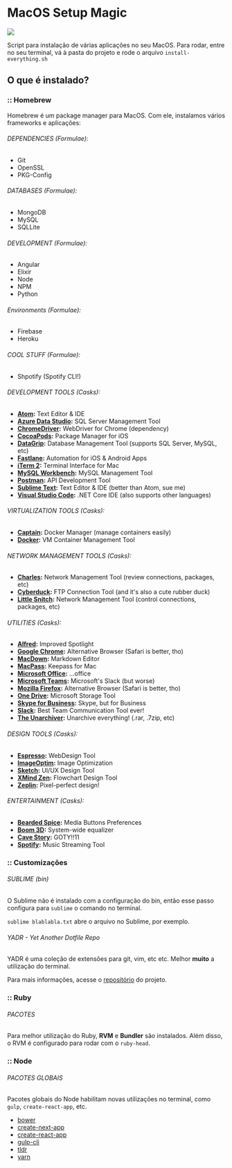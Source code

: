 # MacOS Setup Magic

![](https://66.media.tumblr.com/f90b9b50afe82b23c3185b90024958a6/tumblr_o4lyno0TPB1v8us28o1_400.gif)

Script para instalação de várias aplicações no seu MacOS. Para rodar, entre no seu terminal, vá à pasta do projeto e rode o arquivo `install-everything.sh`

## O que é instalado?

### :: Homebrew
Homebrew é um package manager para MacOS. Com ele, instalamos vários frameworks e aplicações:

###### DEPENDENCIES (Formulae):
* Git
* OpenSSL
* PKG-Config

###### DATABASES (Formulae):
* MongoDB
* MySQL
* SQLLite

###### DEVELOPMENT (Formulae):
* Angular
* Elixir
* Node
* NPM
* Python

###### Environments (Formulae):
* Firebase
* Heroku

###### COOL STUFF (Formulae):
* Shpotify (Spotify CLI!)

###### DEVELOPMENT TOOLS (Casks):  
* **[Atom](https://atom.io/):** Text Editor & IDE  
* **[Azure Data Studio](https://docs.microsoft.com/en-us/sql/azure-data-studio/):** SQL Server Management Tool  
* **[ChromeDriver](https://sites.google.com/a/chromium.org/chromedriver/home):** WebDriver for Chrome (dependency)  
* **[CocoaPods](https://cocoapods.org/):** Package Manager for iOS  
* **[DataGrip](https://www.jetbrains.com/datagrip/):** Database Management Tool (supports SQL Server, MySQL, etc)  
* **[Fastlane](https://fastlane.tools/):** Automation for iOS & Android Apps  
* **[iTerm 2](https://www.iterm2.com/):** Terminal Interface for Mac  
* **[MySQL Workbench](https://www.mysql.com/products/workbench/):** MySQL Management Tool  
* **[Postman](https://www.getpostman.com/):** API Development Tool  
* **[Sublime Text](https://www.sublimetext.com/3):** Text Editor & IDE (better than Atom, sue me)  
* **[Visual Studio Code](https://code.visualstudio.com/):** .NET Core IDE (also supports other languages)  
  
###### VIRTUALIZATION TOOLS (Casks):  
* **[Captain](https://getcaptain.co/):** Docker Manager (manage containers easily)  
* **[Docker](https://www.docker.com/community-edition):** VM Container Management Tool  
  
###### NETWORK MANAGEMENT TOOLS (Casks):  
* **[Charles](https://www.charlesproxy.com/):** Network Management Tool (review connections, packages, etc)  
* **[Cyberduck](https://cyberduck.io/):** FTP Connection Tool (and it's also a cute rubber duck)  
* **[Little Snitch](https://www.obdev.at/products/littlesnitch/index.html):** Network Management Tool (control connections, packages, etc)  
  
###### UTILITIES (Casks):  
* **[Alfred](https://www.alfredapp.com/):** Improved Spotlight  
* **[Google Chrome](https://www.google.com/chrome/):** Alternative Browser (Safari is better, tho)  
* **[MacDown](https://macdown.uranusjr.com/):** Markdown Editor  
* **[MacPass](https://macpass.github.io/):** Keepass for Mac  
* **[Microsoft Office](https://products.office.com/mac/microsoft-office-for-mac/):** ...office  
* **[Microsoft Teams](https://teams.microsoft.com/downloads):** Microsoft's Slack (but worse)  
* **[Mozilla Firefox](https://www.mozilla.org/firefox/):** Alternative Browser (Safari is better, tho)  
* **[One Drive](https://onedrive.live.com/):** Microsoft Storage Tool  
* **[Skype for Business](https://www.microsoft.com/en-us/download/details.aspx?id=54108):** Skype, but for Business  
* **[Slack](https://slack.com/):** Best Team Communication Tool ever!  
* **[The Unarchiver](https://theunarchiver.com/):** Unarchive everything! (.rar, .7zip, etc)  
  
###### DESIGN TOOLS (Casks):  
* **[Espresso](https://espressoapp.com/):** WebDesign Tool  
* **[ImageOptim](https://imageoptim.com/mac):** Image Optimization
* **[Sketch](https://www.sketchapp.com/):** UI/UX Design Tool  
* **[XMind Zen](https://www.xmind.net/zen/):** Flowchart Design Tool  
* **[Zeplin](https://zeplin.io/):** Pixel-perfect design!  
  
###### ENTERTAINMENT (Casks):  
* **[Bearded Spice](https://github.com/beardedspice/beardedspice/):** Media Buttons Preferences  
* **[Boom 3D](https://www.globaldelight.com/boom3d):** System-wide equalizer  
* **[Cave Story](https://www.cavestory.org/):** GOTY!!11  
* **[Spotify](https://www.spotify.com/):** Music Streaming Tool

### :: Customizações

###### SUBLIME (bin)
O Sublime não é instalado com a configuração do bin, então esse passo configura para `sublime` o comando no terminal.

`sublime blablabla.txt` abre o arquivo no Sublime, por exemplo.

###### YADR - Yet Another Dotfile Repo
YADR é uma coleção de extensões para git, vim, etc etc. Melhor **muito** a utilização do terminal.

Para mais informações, acesse o [repositório](https://github.com/skwp/dotfiles) do projeto.

### :: Ruby

###### PACOTES
Para melhor utilização do Ruby, **RVM** e **Bundler** são instalados. Além disso, o RVM é configurado para rodar com o `ruby-head`.

### :: Node

###### PACOTES GLOBAIS
Pacotes globais do Node habilitam novas utilizações no terminal, como `gulp`, `create-react-app`, etc.

* [bower](https://bower.io)
* [create-next-app](https://open.segment.com/create-next-app/)
* [create-react-app](https://github.com/facebook/create-react-app)
* [gulp-cli](https://gulpjs.com)
* [tldr](https://tldr.sh)
* [yarn](https://yarnpkg.com)